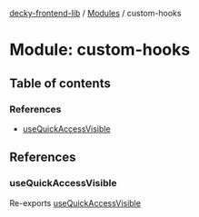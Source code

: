 [decky-frontend-lib](../README.md) / [Modules](../modules.md) / custom-hooks

# Module: custom-hooks

## Table of contents

### References

- [useQuickAccessVisible](custom_hooks.md#usequickaccessvisible)

## References

### useQuickAccessVisible

Re-exports [useQuickAccessVisible](custom_hooks_usequickaccessvisible.md#usequickaccessvisible)
